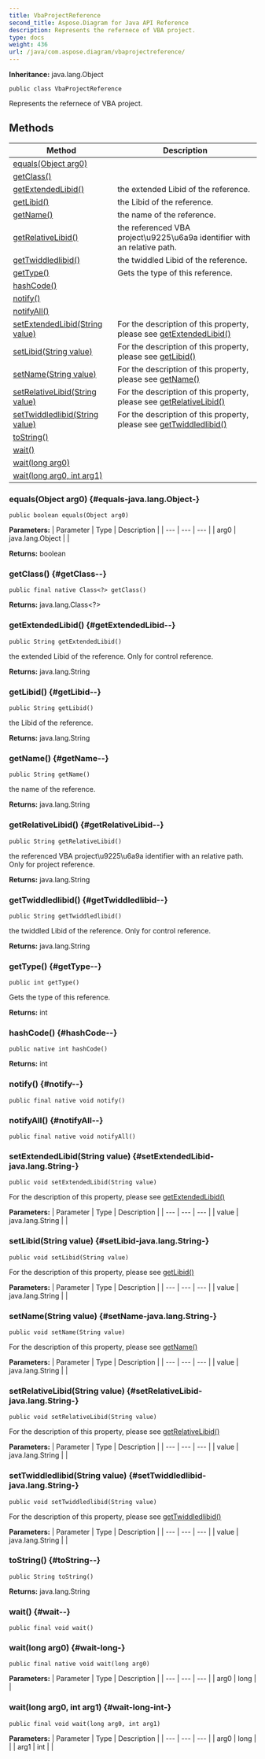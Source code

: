 ```yaml
---
title: VbaProjectReference
second_title: Aspose.Diagram for Java API Reference
description: Represents the refernece of VBA project.
type: docs
weight: 436
url: /java/com.aspose.diagram/vbaprojectreference/
---
```


**Inheritance:**
java.lang.Object
```
public class VbaProjectReference
```

Represents the refernece of VBA project.
## Methods

| Method | Description |
| --- | --- |
| [equals(Object arg0)](#equals-java.lang.Object-) |  |
| [getClass()](#getClass--) |  |
| [getExtendedLibid()](#getExtendedLibid--) | the extended Libid of the reference. |
| [getLibid()](#getLibid--) | the Libid of the reference. |
| [getName()](#getName--) | the name of the reference. |
| [getRelativeLibid()](#getRelativeLibid--) | the referenced VBA project\\u9225\\u6a9a identifier with an relative path. |
| [getTwiddledlibid()](#getTwiddledlibid--) | the twiddled Libid of the reference. |
| [getType()](#getType--) | Gets the type of this reference. |
| [hashCode()](#hashCode--) |  |
| [notify()](#notify--) |  |
| [notifyAll()](#notifyAll--) |  |
| [setExtendedLibid(String value)](#setExtendedLibid-java.lang.String-) | For the description of this property, please see [getExtendedLibid()](../../com.aspose.diagram/vbaprojectreference\#getExtendedLibid--) |
| [setLibid(String value)](#setLibid-java.lang.String-) | For the description of this property, please see [getLibid()](../../com.aspose.diagram/vbaprojectreference\#getLibid--) |
| [setName(String value)](#setName-java.lang.String-) | For the description of this property, please see [getName()](../../com.aspose.diagram/vbaprojectreference\#getName--) |
| [setRelativeLibid(String value)](#setRelativeLibid-java.lang.String-) | For the description of this property, please see [getRelativeLibid()](../../com.aspose.diagram/vbaprojectreference\#getRelativeLibid--) |
| [setTwiddledlibid(String value)](#setTwiddledlibid-java.lang.String-) | For the description of this property, please see [getTwiddledlibid()](../../com.aspose.diagram/vbaprojectreference\#getTwiddledlibid--) |
| [toString()](#toString--) |  |
| [wait()](#wait--) |  |
| [wait(long arg0)](#wait-long-) |  |
| [wait(long arg0, int arg1)](#wait-long-int-) |  |
### equals(Object arg0) {#equals-java.lang.Object-}
```
public boolean equals(Object arg0)
```




**Parameters:**
| Parameter | Type | Description |
| --- | --- | --- |
| arg0 | java.lang.Object |  |

**Returns:**
boolean
### getClass() {#getClass--}
```
public final native Class<?> getClass()
```




**Returns:**
java.lang.Class<?>
### getExtendedLibid() {#getExtendedLibid--}
```
public String getExtendedLibid()
```


the extended Libid of the reference. Only for control reference.

**Returns:**
java.lang.String
### getLibid() {#getLibid--}
```
public String getLibid()
```


the Libid of the reference.

**Returns:**
java.lang.String
### getName() {#getName--}
```
public String getName()
```


the name of the reference.

**Returns:**
java.lang.String
### getRelativeLibid() {#getRelativeLibid--}
```
public String getRelativeLibid()
```


the referenced VBA project\\u9225\\u6a9a identifier with an relative path. Only for project reference.

**Returns:**
java.lang.String
### getTwiddledlibid() {#getTwiddledlibid--}
```
public String getTwiddledlibid()
```


the twiddled Libid of the reference. Only for control reference.

**Returns:**
java.lang.String
### getType() {#getType--}
```
public int getType()
```


Gets the type of this reference.

**Returns:**
int
### hashCode() {#hashCode--}
```
public native int hashCode()
```




**Returns:**
int
### notify() {#notify--}
```
public final native void notify()
```




### notifyAll() {#notifyAll--}
```
public final native void notifyAll()
```




### setExtendedLibid(String value) {#setExtendedLibid-java.lang.String-}
```
public void setExtendedLibid(String value)
```


For the description of this property, please see [getExtendedLibid()](../../com.aspose.diagram/vbaprojectreference\#getExtendedLibid--)

**Parameters:**
| Parameter | Type | Description |
| --- | --- | --- |
| value | java.lang.String |  |

### setLibid(String value) {#setLibid-java.lang.String-}
```
public void setLibid(String value)
```


For the description of this property, please see [getLibid()](../../com.aspose.diagram/vbaprojectreference\#getLibid--)

**Parameters:**
| Parameter | Type | Description |
| --- | --- | --- |
| value | java.lang.String |  |

### setName(String value) {#setName-java.lang.String-}
```
public void setName(String value)
```


For the description of this property, please see [getName()](../../com.aspose.diagram/vbaprojectreference\#getName--)

**Parameters:**
| Parameter | Type | Description |
| --- | --- | --- |
| value | java.lang.String |  |

### setRelativeLibid(String value) {#setRelativeLibid-java.lang.String-}
```
public void setRelativeLibid(String value)
```


For the description of this property, please see [getRelativeLibid()](../../com.aspose.diagram/vbaprojectreference\#getRelativeLibid--)

**Parameters:**
| Parameter | Type | Description |
| --- | --- | --- |
| value | java.lang.String |  |

### setTwiddledlibid(String value) {#setTwiddledlibid-java.lang.String-}
```
public void setTwiddledlibid(String value)
```


For the description of this property, please see [getTwiddledlibid()](../../com.aspose.diagram/vbaprojectreference\#getTwiddledlibid--)

**Parameters:**
| Parameter | Type | Description |
| --- | --- | --- |
| value | java.lang.String |  |

### toString() {#toString--}
```
public String toString()
```




**Returns:**
java.lang.String
### wait() {#wait--}
```
public final void wait()
```




### wait(long arg0) {#wait-long-}
```
public final native void wait(long arg0)
```




**Parameters:**
| Parameter | Type | Description |
| --- | --- | --- |
| arg0 | long |  |

### wait(long arg0, int arg1) {#wait-long-int-}
```
public final void wait(long arg0, int arg1)
```




**Parameters:**
| Parameter | Type | Description |
| --- | --- | --- |
| arg0 | long |  |
| arg1 | int |  |

